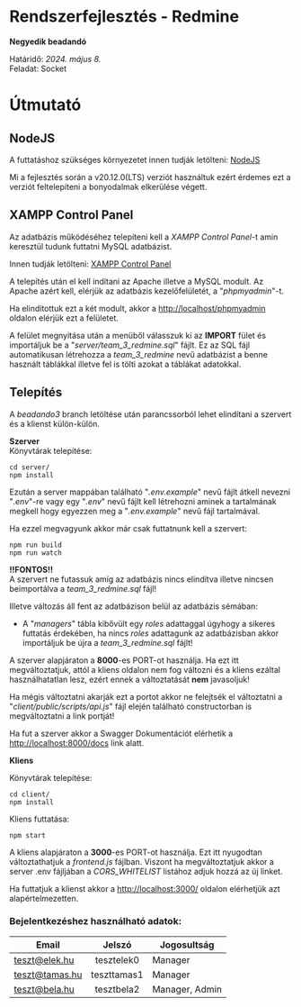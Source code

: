 
# Rendszerfejlesztés - Redmine
  
**Negyedik beadandó**  

Határidő: *2024. május 8.*   
Feladat: Socket
  
# Útmutató
## NodeJS  

A futtatáshoz szükséges környezetet innen tudják letölteni: [NodeJS](https://nodejs.org/en/download)
  
Mi a fejlesztés során a v20.12.0(LTS) verziót használtuk ezért érdemes ezt a verziót feltelepíteni a bonyodalmak elkerülése végett.

## XAMPP Control Panel
Az adatbázis működéséhez telepíteni kell a *XAMPP Control Panel*-t amin keresztül tudunk futtatni MySQL adatbázist.  

Innen tudják letölteni: [XAMPP Control Panel](https://www.apachefriends.org/download.html)
  
A telepítés után el kell indítani az Apache illetve a MySQL modult. Az Apache azért kell, elérjük az adatbázis kezelőfelületét, a "*phpmyadmin*"-t. 
  
Ha elindítottuk ezt a két modult, akkor a [http://localhost/phpmyadmin](http://localhost/phpmyadmin) oldalon elérjük ezt a felületet.
  
A felület megnyitása után a menüből válasszuk ki az **IMPORT** fület és importáljuk be a "*server/team_3_redmine.sql*" fájlt.
Ez az SQL fájl automatikusan létrehozza a *team_3_redmine* nevű adatbázist a benne használt táblákkal illetve fel is tölti azokat a táblákat adatokkal.
  
## Telepítés  

A *beadando3* branch letöltése után parancssorból lehet elindítani a szervert és a klienst külön-külön.  
  
**Szerver**  
Könyvtárak telepítése:  
```
cd server/
npm install
```
  
Ezután a server mappában található "*.env.example*" nevű fájlt átkell nevezni "*.env*"-re vagy egy "*.env*" nevű fájlt kell létrehozni aminek a tartalmának megkell hogy egyezzen meg a "*.env.example*" nevű fájl tartalmával.
  
Ha ezzel megvagyunk akkor már csak futtatnunk kell a szervert:
  
```
npm run build
npm run watch
```
  
**!!FONTOS!!**    
A szervert ne futassuk amíg az adatbázis nincs elindítva illetve nincsen beimportálva a *team_3_redmine.sql* fájl! 

Illetve változás áll fent az adatbázison belül az adatbázis sémában:
- A "*managers*" tábla kibővült egy *roles* adattaggal úgyhogy a sikeres futtatás érdekében, ha nincs *roles* adattagunk az adatbázisban akkor importáljuk be újra a *team_3_redmine.sql* fájlt!

A szerver alapjáraton a **8000**-es PORT-ot használja. Ha ezt itt megváltoztatjuk, attól a kliens oldalon nem fog változni és a kliens ezáltal használhatatlan lesz, ezért ennek a változtatását **nem** javasoljuk!  

Ha mégis változtatni akarják ezt a portot akkor ne felejtsék el változtatni a "*client/public/scripts/api.js*" fájl elején található constructorban is megváltoztatni a link portját! 
  
Ha fut a szerver akkor a Swagger Dokumentációt elérhetik a [http://localhost:8000/docs](http://localhost:8000/docs) link alatt.
  

**Kliens**
  
Könyvtárak telepítése:
  
```
cd client/
npm install
```
  
Kliens futtatása:  
  
```
npm start
```  
A kliens alapjáraton a **3000**-es PORT-ot használja. Ezt itt nyugodtan változtathatjuk a *frontend.js* fájlban. Viszont ha megváltoztatjuk akkor a server .env fájljában a *CORS_WHITELIST* listához adjuk hozzá az új linket.
  
Ha futtatjuk a klienst akkor a [http://localhost:3000/](http://localhost:3000/) oldalon elérhetjük azt alapértelmezetten.

### Bejelentkezéshez használható adatok:
 |      Email     |   Jelszó    |   Jogosultság  |
 |----------------|:-----------:|----------------|
 | teszt@elek.hu  | tesztelek0  |     Manager    |
 | teszt@tamas.hu | teszttamas1 |     Manager    |
 | teszt@bela.hu  | tesztbela2  | Manager, Admin |
